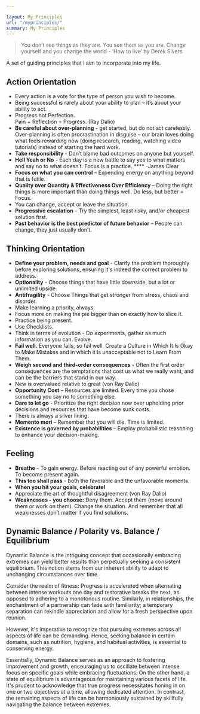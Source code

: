 ```yaml
---

layout: My Principles
url: "/myprinciples/"
summary: My Principles 
---
```


> You don’t see things as they are. 
You see them as you are.
Change yourself and you change the world - ‘How to live’ by Derek Sivers
> 

A set of guiding principles that I aim to incorporate into my life.

## Action Orientation

- Every action is a vote for the type of person you wish to become.
- Being successful is rarely about your ability to plan – it’s about your ability to act.
- Progress not Perfection.  
Pain + Reflection = Progress. (Ray Dalio)
- **Be careful about over-planning** - get started, but do not act carelessly. Over-planning is often procrastination in disguise – our brain loves doing what feels rewarding now (doing research, reading, watching video tutorials) instead of starting the hard work.
- **Take responsibility** - Don’t blame bad outcomes on anyone but yourself.
- **Hell Yeah or No** - Each day is a new battle to say yes to what matters and say no to what doesn’t. Focus is a practice. **** -James Clear
- **Focus on what you can control** – Expending energy on anything beyond that is futile.
- **Quality over Quantity & Effectiveness Over Efficiency** – Doing the right things is more important than doing things well. Do less, but better = Focus.
- You can change, accept or leave the situation.
- **Progressive escalation** – Try the simplest, least risky, and/or cheapest solution first.
- **Past behavior is the best predictor of future behavior** – People can change, they just usually don’t.

## Thinking Orientation

- **Define your problem, needs and goal** - Clarify the problem thoroughly before exploring solutions, ensuring it's indeed the correct problem to address.
- **Optionality** - Choose things that have little downside, but a lot or unlimited upside.
- **Antifragility** - Choose Things that get stronger from stress, chaos and disorder.
- Make learning a priority, always.
- Focus more on making the pie bigger than on exactly how to slice it.
- Practice being present.
- Use Checklists.
- Think in terms of evolution - Do experiments, gather as much information as you can. Evolve.
- **Fail well.** Everyone fails, so fail well. Create a Culture in Which It Is Okay to Make Mistakes and in which it is unacceptable not to Learn From Them.
- **Weigh second and third-order consequences** - Often the first order consequences are the temptations that cost us what we really want, and can be the barriers that stand in our way.
- New is overvalued relative to great (von Ray Dalio)
- **Opportunity Cost** – Resources are limited. Every time you chose something you say no to something else.
- **Dare to let go** - Prioritize the right decision now over upholding prior decisions and resources that have become sunk costs.
- There is always a silver lining.
- **Memento mori** – Remember that you will die. Time is limited.
- **Existence is governed by probabilities** – Employ probabilistic reasoning to enhance your decision-making.

## Feeling

- **Breathe** - To gain energy. Before reacting out of any powerful emotion. To become present again.
- **This too shall pass** - both the favorable and the unfavorable moments.
- **When you hit your goals, celebrate!**
- Appreciate the art of thoughtful disagreement (von Ray Dalio)
- **Weaknesses - you choose:** Deny them. Accept them (move around them or work on them). Change the situation. And remember that all weaknesses don’t matter if you find solutions.

## Dynamic Balance / Polarity **vs**. Balance / Equilibrium

Dynamic Balance is the intriguing concept that occasionally embracing extremes can yield better results than perpetually seeking a consistent equilibrium. This notion stems from our inherent ability to adapt to unchanging circumstances over time.

Consider the realm of fitness: Progress is accelerated when alternating between intense workouts one day and restorative breaks the next, as opposed to adhering to a monotonous routine. Similarly, in relationships, the enchantment of a partnership can fade with familiarity; a temporary separation can rekindle appreciation and allow for a fresh perspective upon reunion.

However, it's imperative to recognize that pursuing extremes across all aspects of life can be demanding. Hence, seeking balance in certain domains, such as nutrition, hygiene, and habitual activities, is essential to conserving energy.

Essentially, Dynamic Balance serves as an approach to fostering improvement and growth, encouraging us to oscillate between intense focus on specific goals while embracing fluctuations. On the other hand, a state of equilibrium is advantageous for maintaining various facets of life. It's prudent to acknowledge that true progress necessitates honing in on one or two objectives at a time, allowing dedicated attention. In contrast, the remaining aspects of life can be harmoniously sustained by skillfully navigating the balance between extremes.